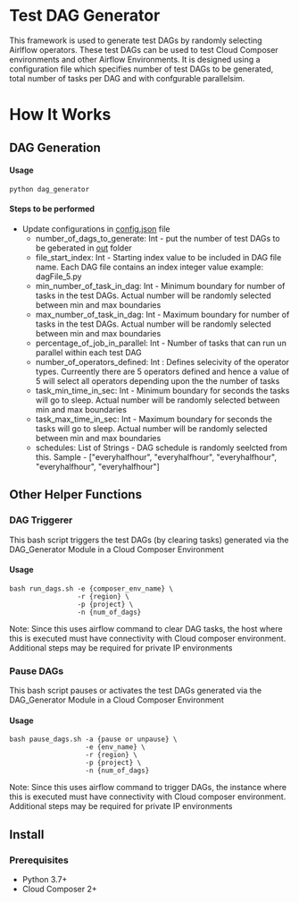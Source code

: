 # Test DAG Generator 
This framework is used to generate test DAGs by randomly selecting Airlflow operators. These test DAGs can be used to test Cloud Composer environments and other Airflow Environments. It is designed using a configuration file which specifies number of test DAGs to be generated, total number of tasks per DAG and with confgurable parallelsim.

# How It Works
## DAG Generation
#### Usage
```
python dag_generator
```
#### Steps to be performed
- Update configurations in [config.json](./config.json) file
  - number_of_dags_to_generate: Int - put the number of test DAGs to be geberated in [out](./out) folder  
  - file_start_index: Int - Starting index value to be included in DAG file name. Each DAG file contains an index integer value example: dagFile_5.py 
  - min_number_of_task_in_dag: Int - Minimum boundary for number of tasks in the test DAGs. Actual number will be randomly selected between min and max boundaries
  - max_number_of_task_in_dag: Int -  Maximum boundary for number of tasks in the test DAGs. Actual number will be randomly selected between min and max boundaries
  - percentage_of_job_in_parallel: Int - Number of tasks that can run un parallel within each test DAG 
  - number_of_operators_defined: Int : Defines selecivity of the operator types. Curreently there are 5 operators defined and hence a value of 5 will select all operators depending upon the the number of tasks
  - task_min_time_in_sec: Int - Minimum boundary for seconds the tasks will go to sleep. Actual number will be randomly selected between min and max boundaries
  - task_max_time_in_sec: Int - Maximum boundary for seconds the tasks will go to sleep. Actual number will be randomly selected between min and max boundaries
  - schedules: List of Strings - DAG schedule is randomly seelcted from this. Sample - ["everyhalfhour", "everyhalfhour", "everyhalfhour", "everyhalfhour", "everyhalfhour"]


## Other Helper Functions


### DAG Triggerer 
This bash script triggers the test DAGs (by clearing tasks) generated via the DAG_Generator Module in a Cloud Composer Environment  


#### Usage

```
bash run_dags.sh -e {composer_env_name} \
                 -r {region} \
                 -p {project} \
                 -n {num_of_dags}
```
Note: Since this uses airflow command to clear DAG tasks, the host where this is executed must have connectivity with Cloud composer environment. Additional steps may be required for private IP environments 



### Pause DAGs 
This bash script pauses or activates the test DAGs generated via the DAG_Generator Module in a Cloud Composer Environment  

#### Usage

```
bash pause_dags.sh -a {pause or unpause} \
                   -e {env_name} \
                   -r {region} \
                   -p {project} \
                   -n {num_of_dags} 
```
Note: Since this uses airflow command to trigger DAGs, the instance where this is executed must have connectivity with Cloud composer environment. Additional steps may be required for private IP environments 

## Install
### Prerequisites
- Python 3.7+
- Cloud Composer 2+
